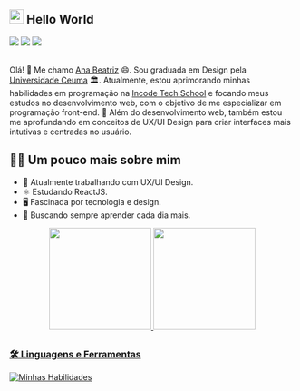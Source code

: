 ## <img src="https://media.giphy.com/media/hvRJCLFzcasrR4ia7z/giphy.gif" width="25"> Hello World

<div>
  <a href="https://www.linkedin.com/in/ana-beatriz-lima-dev/" target="_blank"><img src="https://img.shields.io/badge/LinkedIn-0077B5?style=for-the-badge&logo=linkedin&logoColor=white"></a>
  <a href="" target="_blank"><img src="https://img.shields.io/badge/Dribbble-EA4C89?style=for-the-badge&logo=dribbble&logoColor=white" target="_blank"></a>
  <a href="" target="_blank"><img src="https://img.shields.io/badge/Behance-053EFF?style=for-the-badge&logo=behance&logoColor=white" target="_blank"></a>  
</div>                                                                            
&nbsp;

Olá! 👋 Me chamo [Ana Beatriz](https://www.linkedin.com/in/ana-beatriz-lima-dev/) 😄. Sou graduada em Design pela [Universidade Ceuma](https://www.extranet.ceuma.br/hotsite/) 🏛️. Atualmente, estou aprimorando minhas habilidades em programação na [Incode Tech School](https://www.linkedin.com/school/incode-tech-school/) e focando meus estudos no desenvolvimento web, com o objetivo de me especializar em programação front-end. 🌱 Além do desenvolvimento web, também estou me aprofundando em conceitos de UX/UI Design para criar interfaces mais intutivas e centradas no usuário.

## 👨‍🚀 Um pouco mais sobre mim
- 🔭 Atualmente trabalhando com UX/UI Design.
- ⚛️ Estudando ReactJS.
- 🖥️ Fascinada por tecnologia e design.
- 🚀 Buscando sempre aprender cada dia mais.

<div align="center">
  <a href="https://github.com/anapzw">
  <img height="180em" src="https://github-readme-stats.vercel.app/api?username=anapzw&show_icons=true&theme=outrun&include_all_commits=true&count_private=true"/>
  <img height="180em" src="https://github-readme-stats.vercel.app/api/top-langs/?username=anapzw&layout=compact&langs_count=7&theme=outrun"/>
</div>

##
 
### 🛠️ Linguagens e Ferramentas  

[![Minhas Habilidades](https://skillicons.dev/icons?i=html,css,js,ts,react,figma,xd,ai)](https://skillicons.dev)
